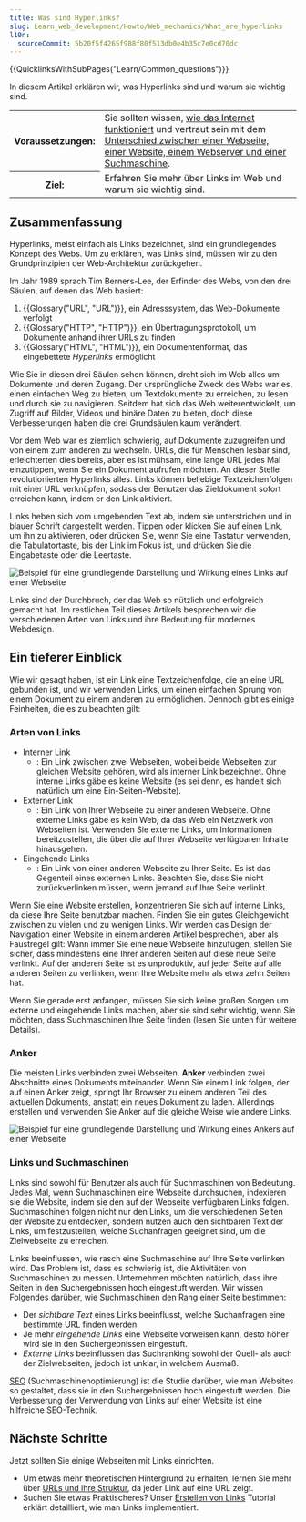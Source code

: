 ```yaml
---
title: Was sind Hyperlinks?
slug: Learn_web_development/Howto/Web_mechanics/What_are_hyperlinks
l10n:
  sourceCommit: 5b20f5f4265f988f80f513db0e4b35c7e0cd70dc
---
```


{{QuicklinksWithSubPages("Learn/Common_questions")}}

In diesem Artikel erklären wir, was Hyperlinks sind und warum sie wichtig sind.

<table>
  <tbody>
    <tr>
      <th scope="row">Voraussetzungen:</th>
      <td>
        Sie sollten wissen,
        <a href="/de/docs/Learn_web_development/Howto/Web_mechanics/How_does_the_Internet_work"
          >wie das Internet funktioniert</a
        >
        und vertraut sein mit dem <a
          href="/de/docs/Learn_web_development/Getting_started/Environment_setup/Browsing_the_web"
        >
          Unterschied zwischen einer Webseite, einer Website, einem Webserver und einer
          Suchmaschine</a
        >.
      </td>
    </tr>
    <tr>
      <th scope="row">Ziel:</th>
      <td>Erfahren Sie mehr über Links im Web und warum sie wichtig sind.</td>
    </tr>
  </tbody>
</table>

## Zusammenfassung

Hyperlinks, meist einfach als Links bezeichnet, sind ein grundlegendes Konzept des Webs. Um zu erklären, was Links sind, müssen wir zu den Grundprinzipien der Web-Architektur zurückgehen.

Im Jahr 1989 sprach Tim Berners-Lee, der Erfinder des Webs, von den drei Säulen, auf denen das Web basiert:

1. {{Glossary("URL", "URL")}}, ein Adresssystem, das Web-Dokumente verfolgt
2. {{Glossary("HTTP", "HTTP")}}, ein Übertragungsprotokoll, um Dokumente anhand ihrer URLs zu finden
3. {{Glossary("HTML", "HTML")}}, ein Dokumentenformat, das eingebettete _Hyperlinks_ ermöglicht

Wie Sie in diesen drei Säulen sehen können, dreht sich im Web alles um Dokumente und deren Zugang. Der ursprüngliche Zweck des Webs war es, einen einfachen Weg zu bieten, um Textdokumente zu erreichen, zu lesen und durch sie zu navigieren. Seitdem hat sich das Web weiterentwickelt, um Zugriff auf Bilder, Videos und binäre Daten zu bieten, doch diese Verbesserungen haben die drei Grundsäulen kaum verändert.

Vor dem Web war es ziemlich schwierig, auf Dokumente zuzugreifen und von einem zum anderen zu wechseln. URLs, die für Menschen lesbar sind, erleichterten dies bereits, aber es ist mühsam, eine lange URL jedes Mal einzutippen, wenn Sie ein Dokument aufrufen möchten. An dieser Stelle revolutionierten Hyperlinks alles. Links können beliebige Textzeichenfolgen mit einer URL verknüpfen, sodass der Benutzer das Zieldokument sofort erreichen kann, indem er den Link aktiviert.

Links heben sich vom umgebenden Text ab, indem sie unterstrichen und in blauer Schrift dargestellt werden. Tippen oder klicken Sie auf einen Link, um ihn zu aktivieren, oder drücken Sie, wenn Sie eine Tastatur verwenden, die Tabulatortaste, bis der Link im Fokus ist, und drücken Sie die Eingabetaste oder die Leertaste.

![Beispiel für eine grundlegende Darstellung und Wirkung eines Links auf einer Webseite](link-1.png)

Links sind der Durchbruch, der das Web so nützlich und erfolgreich gemacht hat. Im restlichen Teil dieses Artikels besprechen wir die verschiedenen Arten von Links und ihre Bedeutung für modernes Webdesign.

## Ein tieferer Einblick

Wie wir gesagt haben, ist ein Link eine Textzeichenfolge, die an eine URL gebunden ist, und wir verwenden Links, um einen einfachen Sprung von einem Dokument zu einem anderen zu ermöglichen. Dennoch gibt es einige Feinheiten, die es zu beachten gilt:

### Arten von Links

- Interner Link
  - : Ein Link zwischen zwei Webseiten, wobei beide Webseiten zur gleichen Website gehören, wird als interner Link bezeichnet. Ohne interne Links gäbe es keine Website (es sei denn, es handelt sich natürlich um eine Ein-Seiten-Website).
- Externer Link
  - : Ein Link von Ihrer Webseite zu einer anderen Webseite. Ohne externe Links gäbe es kein Web, da das Web ein Netzwerk von Webseiten ist. Verwenden Sie externe Links, um Informationen bereitzustellen, die über die auf Ihrer Webseite verfügbaren Inhalte hinausgehen.
- Eingehende Links
  - : Ein Link von einer anderen Webseite zu Ihrer Seite. Es ist das Gegenteil eines externen Links. Beachten Sie, dass Sie nicht zurückverlinken müssen, wenn jemand auf Ihre Seite verlinkt.

Wenn Sie eine Website erstellen, konzentrieren Sie sich auf interne Links, da diese Ihre Seite benutzbar machen. Finden Sie ein gutes Gleichgewicht zwischen zu vielen und zu wenigen Links. Wir werden das Design der Navigation einer Website in einem anderen Artikel besprechen, aber als Faustregel gilt: Wann immer Sie eine neue Webseite hinzufügen, stellen Sie sicher, dass mindestens eine Ihrer anderen Seiten auf diese neue Seite verlinkt. Auf der anderen Seite ist es unproduktiv, auf jeder Seite auf alle anderen Seiten zu verlinken, wenn Ihre Website mehr als etwa zehn Seiten hat.

Wenn Sie gerade erst anfangen, müssen Sie sich keine großen Sorgen um externe und eingehende Links machen, aber sie sind sehr wichtig, wenn Sie möchten, dass Suchmaschinen Ihre Seite finden (lesen Sie unten für weitere Details).

### Anker

Die meisten Links verbinden zwei Webseiten. **Anker** verbinden zwei Abschnitte eines Dokuments miteinander. Wenn Sie einem Link folgen, der auf einen Anker zeigt, springt Ihr Browser zu einem anderen Teil des aktuellen Dokuments, anstatt ein neues Dokument zu laden. Allerdings erstellen und verwenden Sie Anker auf die gleiche Weise wie andere Links.

![Beispiel für eine grundlegende Darstellung und Wirkung eines Ankers auf einer Webseite](link-2.png)

### Links und Suchmaschinen

Links sind sowohl für Benutzer als auch für Suchmaschinen von Bedeutung. Jedes Mal, wenn Suchmaschinen eine Webseite durchsuchen, indexieren sie die Website, indem sie den auf der Webseite verfügbaren Links folgen. Suchmaschinen folgen nicht nur den Links, um die verschiedenen Seiten der Website zu entdecken, sondern nutzen auch den sichtbaren Text der Links, um festzustellen, welche Suchanfragen geeignet sind, um die Zielwebseite zu erreichen.

Links beeinflussen, wie rasch eine Suchmaschine auf Ihre Seite verlinken wird. Das Problem ist, dass es schwierig ist, die Aktivitäten von Suchmaschinen zu messen. Unternehmen möchten natürlich, dass ihre Seiten in den Suchergebnissen hoch eingestuft werden. Wir wissen Folgendes darüber, wie Suchmaschinen den Rang einer Seite bestimmen:

- Der _sichtbare Text_ eines Links beeinflusst, welche Suchanfragen eine bestimmte URL finden werden.
- Je mehr _eingehende Links_ eine Webseite vorweisen kann, desto höher wird sie in den Suchergebnissen eingestuft.
- _Externe Links_ beeinflussen das Suchranking sowohl der Quell- als auch der Zielwebseiten, jedoch ist unklar, in welchem Ausmaß.

[SEO](https://en.wikipedia.org/wiki/Search_engine_optimization) (Suchmaschinenoptimierung) ist die Studie darüber, wie man Websites so gestaltet, dass sie in den Suchergebnissen hoch eingestuft werden. Die Verbesserung der Verwendung von Links auf einer Website ist eine hilfreiche SEO-Technik.

## Nächste Schritte

Jetzt sollten Sie einige Webseiten mit Links einrichten.

- Um etwas mehr theoretischen Hintergrund zu erhalten, lernen Sie mehr über [URLs und ihre Struktur](/de/docs/Learn_web_development/Howto/Web_mechanics/What_is_a_URL), da jeder Link auf eine URL zeigt.
- Suchen Sie etwas Praktischeres? Unser [Erstellen von Links](/de/docs/Learn_web_development/Core/Structuring_content/Creating_links) Tutorial erklärt detailliert, wie man Links implementiert.
